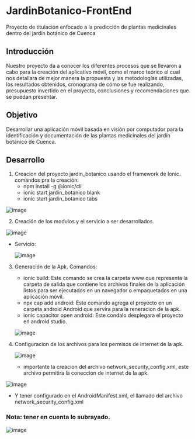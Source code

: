 # JardinBotanico-FrontEnd
Proyecto de titulación enfocado a la predicción de plantas medicinales dentro del jardín botánico de Cuenca
## Introducción
Nuestro proyecto da a conocer los diferentes procesos que se llevaron a cabo para la creación del aplicativo móvil, como el marco teórico el cual nos detallara de mejor manera la propuesta y las metodologías utilizadas, los resultados obtenidos, cronograma de cómo se fue realizando, presupuesto invertido en el proyecto, conclusiones y recomendaciones que se puedan presentar.
## Objetivo
Desarrollar una aplicación móvil basada en visión por computador para la identificación y documentación de las plantas medicinales del jardín botánico de Cuenca.
## Desarrollo
1. Creacion del proyecto jardin_botanico usando el framework de Ionic.
comandos pra la creación:
   * npm install -g @ionic/cli
   * ionic start jardin_botanico blank
   * ionic start jardin_botanico tabs
  
  ![image](https://github.com/GIHP4C/JardinBotanico-FrontEnd/assets/49033433/4318e182-6b00-42d9-b7e7-abc49e7e4f1e) 

2. Creación de los modulos y el servicio a ser desarrollados.
   
  ![image](https://github.com/GIHP4C/JardinBotanico-FrontEnd/assets/49033433/d9c4e1a3-91d9-47a8-bca3-cbece6cec28f)
  
 * Servicio:
   
   ![image](https://github.com/GIHP4C/JardinBotanico-FrontEnd/assets/49033433/42a9a118-e243-4717-b433-e4a517f6d283)

3. Generación de la Apk.
   Comandos:
   * ionic build: Este comando se crea la carpeta www que representa la carpeta de salida que contiene los archivos finales de la aplicación listos para ser ejecutados en un navegador o empaquetados en una aplicación móvil.
   * npx cap add android: Este comando agrega el proyecto en un carpeta android Android que servira para la reneracion de la apk.
   * ionic capacitor open android: Este condalo desplegara el proyecto en android studio.

   ![image](https://github.com/GIHP4C/JardinBotanico-FrontEnd/assets/49033433/a7c27bba-cc4c-4b01-adef-02ed224f364c)

4. Configuracion de los archivos para los permisos de internet de la apk.
   
   ![image](https://github.com/GIHP4C/JardinBotanico-FrontEnd/assets/49033433/7c8f8351-1fff-4882-a3a4-8f59c3c7ef86)
   
    * importante la creacion del archivo network_security_config.xml, este archivo permitira la coneccion de internet de la apk. 
   
  ![image](https://github.com/GIHP4C/JardinBotanico-FrontEnd/assets/49033433/d847d89a-98ee-4254-8a29-119b5d31fa95)

  * Y tener configurado en el AndroidManifest.xml, el llamado del archivo network_security_config.xml
  ### Nota: tener en cuenta lo subrayado.

  ![image](https://github.com/GIHP4C/JardinBotanico-FrontEnd/assets/49033433/3de92829-fe6a-4967-b78a-72244a847ac7)















   
